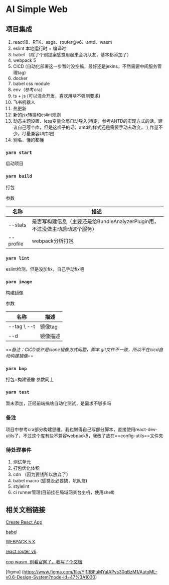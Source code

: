 # AI Simple Web


## 项目集成
1. react18、RTK、saga、router@v6、antd、wasm
2. eslint 本地运行时 + 编译时
3. babel （除了个别提案感觉用起来会坑队友，基本都添加了）
4. webpack 5
5. CICD (自动化部署这一步暂时没空搞，最好还是jekins，不然需要中间服务管理tag)
6. docker
7. babel css module
8. env（参考cra）
9. ts + js (可以混合开发，喜欢用啥不强制要求)
10. 飞书机器人
11. 热更新
12. 新的jsx转换和eslint规则
13. 动态主题设置、less变量全局自动导入(待定，参考ANTD的实现方式的话，建议自己写个库，但是这样子的话，antd的样式还是需要手动去改变，工作量不少，尽量兼容UI库吧)
14. 别名、懂的都懂

### `yarn start`

启动项目

### `yarn build`
打包

参数

名称 | 描述
---|---
--stats | 是否写构建信息（主要还是给BundleAnalyzerPlugin用，不过没做主动启动这个服务）
--profile | webpack分析打包

### `yarn lint`
eslint检测，但是没加fix，自己手动fix吧

### `yarn image`
构建镜像

参数

名称 | 描述
---|---
--tag \ --t | 镜像tag
--d | 镜像描述

==*备注：CICD或许是clone镜像方式问题，脚本.git文件不一致，所以不在cicd自动构建镜像*==

### `yarn bnp`
打包+构建镜像
参数同上

### `yarn test` 
暂未添加，正经前端搞啥自动化测试，是需求不够多吗

### 备注
项目中参考cra部分构建思维，我也懒得自己写部分脚本，直接使用react-dev-utils了，不过这个库有些不兼容webpack5，我改了放在==config-utils==文件夹

### 待处理事件
1. 测试单元
2. 打包优化体积
3. cdn （因为要钱所以放弃了）
4. babel macro (感觉没必要搞，坑队友)
6. stylelint
7. ci runner管理(目前挂在局域网某台主机，使用shell)


## 相关文档链接
 [Create React App](https://github.com/facebook/create-react-app)
 
 [babel](https://www.babeljs.cn/docs/)
 
 [WEBPACK 5.X](https://webpack.docschina.org/guides/getting-started/#creating-a-bundle).

 [react router v6](https://reactrouter.com/docs/en/v6).
 
 [cpp wasm ,别看官网了，我写了个文档](https://zhuanlan.zhihu.com/p/495213548?).

 [figma] (https://www.figma.com/file/Yj1RBFuMYaIAPvs30qBzM1/AutoML-v0.6-Design-System?node-id=47%3A1030)